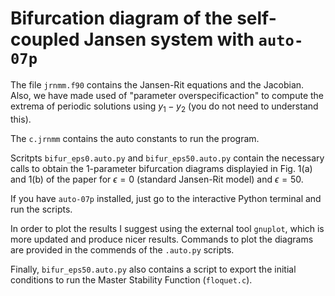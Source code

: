 # Bifurcation diagram of the self-coupled Jansen system with `auto-07p`

The file `jrnmm.f90` contains the Jansen-Rit equations and the Jacobian.
Also, we have made used of "parameter overspecificaction" to compute the extrema of
periodic solutions using $y_1-y_2$ (you do not need to understand this).

The `c.jrnmm` contains the auto constants to run the program.

Scritpts `bifur_eps0.auto.py` and `bifur_eps50.auto.py` contain the necessary calls
to obtain the 1-parameter bifurcation diagrams displayied in Fig. 1(a) and 1(b) of the paper
for $\epsilon=0$ (standard Jansen-Rit model) and $\epsilon=50$.

If you have `auto-07p` installed, just go to the interactive Python terminal and run the scripts.

In order to plot the results I suggest using the external tool `gnuplot`, which is more updated
and produce nicer results. 
Commands to plot the diagrams are provided in the commends of the `.auto.py` scripts.

Finally, `bifur_eps50.auto.py` also contains a script to export the initial
conditions to run the Master Stability Function (`floquet.c`).



